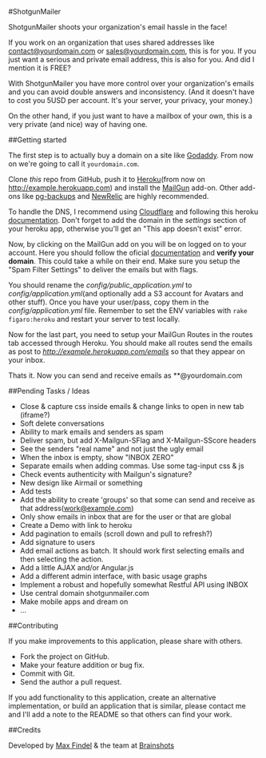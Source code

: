 #ShotgunMailer

ShotgunMailer shoots your organization's email hassle in the face!  

If you work on an organization that uses shared addresses like contact@yourdomain.com or sales@yourdomain.com, this is for you. If you just want a serious and private email address, this is also for you. And did I mention it is FREE?

With ShotgunMailer you have more control over your organization's emails and you can avoid double answers and inconsistency.
(And it doesn't have to cost you 5USD per account. It's your server, your privacy, your money.)

On the other hand, if you just want to have a mailbox of your own, this is a very private (and nice) way of having one.
<!-- SAMPLE IMAGE -->

##Getting started

The first step is to actually buy a domain on a site like [Godaddy](http://www.godaddy.com/). From now on we're going to call it `yourdomain.com`.  

Clone *this* repo from GitHub, push it to [Heroku](http://heroku.com)(from now on http://example.herokuapp.com) and install the [MailGun](https://addons.heroku.com/mailgun) add-on. Other add-ons like [pg-backups](https://addons.heroku.com/pgbackups) and [NewRelic](https://addons.heroku.com/newrelic) are highly recommended.  

To handle the DNS, I recommend using [Cloudflare](http://cloudflare.com) and following this heroku [documentation](http://www.higherorderheroku.com/articles/cloudflare-dns-heroku/). Don't forget to add the domain in the *settings* section of your heroku app, otherwise you'll get an "This app doesn't exist" error.  

Now, by clicking on the MailGun add on you will be on logged on to your account. Here you should follow the oficial [documentation](http://documentation.mailgun.com/quickstart.html#verifying-your-domain) and **verify your domain**. This could take a while on their end. Make sure you setup the "Spam Filter Settings" to deliver the emails but with flags.   

You should rename the *config/public_application.yml* to *config/application.yml*(and optionally add a S3 account for Avatars and other stuff). Once you have your user/pass, copy them in the *config/application.yml* file. Remember to set the ENV variables with `rake figaro:heroku` and restart your server to test locally.  
  
Now for the last part, you need to setup your MailGun Routes in the routes tab accessed through Heroku. You should make all routes send the emails as post to *http://example.herokuapp.com/emails* so that they appear on your inbox.

Thats it. Now you can send and receive emails as **@yourdomain.com

##Pending Tasks / Ideas

* Close & capture css inside emails & change links to open in new tab (iframe?)
* Soft delete conversations
* Ability to mark emails and senders as spam
* Deliver spam, but add X-Mailgun-SFlag and X-Mailgun-SScore headers
* See the senders "real name" and not just the ugly email
* When the inbox is empty, show "INBOX ZERO"
* Separate emails when adding commas. Use some tag-input css & js
* Check events authenticity with Mailgun's signature?
* New design like Airmail or something
* Add tests
* Add the ability to create 'groups' so that some can send and receive as that address(work@example.com)
* Only show emails in inbox that are for the user or that are global
* Create a Demo with link to heroku
* Add pagination to emails (scroll down and pull to refresh?)
* Add signature to users
* Add email actions as batch. It should work first selecting emails and then selecting the action.
* Add a little AJAX and/or Angular.js
* Add a different admin interface, with basic usage graphs
* Implement a robust and hopefully somewhat Restful API using INBOX
* Use central domain shotgunmailer.com
* Make mobile apps and dream on
* ...

##Contributing

If you make improvements to this application, please share with others.

* Fork the project on GitHub.
* Make your feature addition or bug fix.
* Commit with Git.
* Send the author a pull request.

If you add functionality to this application, create an alternative implementation, or build an application that is similar, please contact me and I'll add a note to the README so that others can find your work.

##Credits

Developed by [Max Findel](https://github.com/maxfindel) & the team at [Brainshots](http://brainshots.cl)




